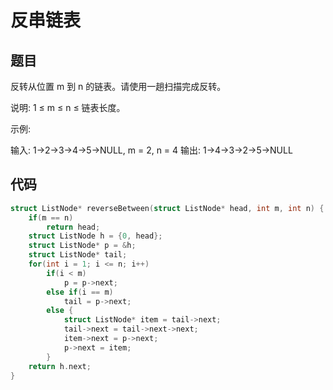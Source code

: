 # 反串链表

## 题目

反转从位置 m 到 n 的链表。请使用一趟扫描完成反转。

说明:
1 ≤ m ≤ n ≤ 链表长度。

示例:

输入: 1->2->3->4->5->NULL, m = 2, n = 4
输出: 1->4->3->2->5->NULL

## 代码

```c
struct ListNode* reverseBetween(struct ListNode* head, int m, int n) {
    if(m == n)
        return head;
    struct ListNode h = {0, head}; 
    struct ListNode* p = &h;
    struct ListNode* tail;
    for(int i = 1; i <= n; i++)
        if(i < m) 
            p = p->next;
        else if(i == m) 
            tail = p->next;
        else { 
            struct ListNode* item = tail->next;
            tail->next = tail->next->next;
            item->next = p->next;
            p->next = item;
        }
    return h.next;
}
```

